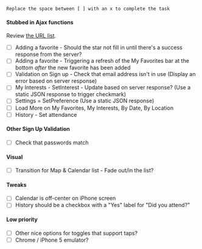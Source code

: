 `Replace the space between [ ] with an x to complete the task`

#### Stubbed in Ajax functions

Review [the URL list](https://github.com/clearbold/artx/blob/master/notes/urls.md).

- [ ] Adding a favorite - Should the star not fill in until there's a success response from the server?
- [ ] Adding a favorite - Triggering a refresh of the My Favorites bar at the bottom *after* the new favorite has been added
- [ ] Validation on Sign up - Check that email address isn't in use (Display an error based on server response)
- [ ] My Interests - SetInterest - Update based on server response? (Use a static JSON response to trigger checkmark)
- [ ] Settings = SetPreference (Use a static JSON response)
- [ ] Load More on My Favorites, My Interests, By Date, By Location
- [ ] History - Set attendance

#### Other Sign Up Validation

- [ ] Check that passwords match

#### Visual

- [ ] Transition for Map & Calendar list - Fade out/in the list?

#### Tweaks

- [ ] Calendar is off-center on iPhone screen
- [ ] History should be a checkbox with a "Yes" label for "Did you attend?"

#### Low priority

- [ ] Other nice options for toggles that support taps?
- [ ] Chrome / iPhone 5 emulator?
